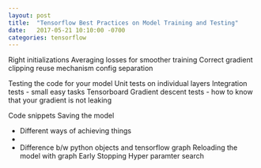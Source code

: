 ```yaml
---
layout: post
title:  "Tensorflow Best Practices on Model Training and Testing"
date:   2017-05-21 10:10:00 -0700
categories: tensorflow
---
```




Right initializations
Averaging losses for smoother training
Correct gradient clipping
reuse mechanism
config separation

Testing the code for your model
Unit tests on individual layers
Integration tests - small easy tasks
Tensorboard
Gradient descent tests - how to know that your gradient is not leaking

Code snippets
Saving the model
- Different ways of achieving things
- 
- Difference b/w python objects and tensorflow graph
Reloading the model with graph
Early Stopping
Hyper paramter search
